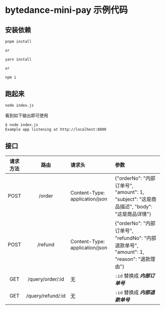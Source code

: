 # bytedance-mini-pay 示例代码

## 安装依赖

```bash
pnpm install

or 

yarn install

or

npm i
```

## 跑起来

```bash
node index.js
```

看到如下输出即可使用

```bash
$ node index.js
Example app listening at http://localhost:8800
```

## 接口

| 请求方法 |       路由        | 请求头                         | 参数                                                                                      |
|:--------:|:-----------------:|:-------------------------------|:------------------------------------------------------------------------------------------|
|   POST   |      /order       | Content-Type: application/json | {"orderNo": "内部订单号", "amount": 1, "subject": "这是商品描述", "body": "这是商品详情"} |
|   POST   |      /refund      | Content-Type: application/json | {"orderNo": "内部订单号", "refundNo": "内部退款单号", "amount": 1, "reason": "退款理由"}  |
|   GET    | /query/order/:id  | 无                             | `:id` 替换成 ***内部订单号***                                                             |
|   GET    | /query/refund/:id | 无                             | `:id` 替换成 ***内部退款单号***                                                           |
